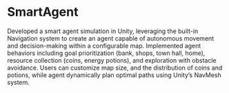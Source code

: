 # SmartAgent
Developed a smart agent simulation in Unity, leveraging the built-in Navigation system to create an agent capable of autonomous movement and decision-making within a configurable map. Implemented agent behaviors including goal prioritization (bank, shops, town hall, home), resource collection (coins, energy potions), and exploration with obstacle avoidance. Users can customize map size, and the distribution of coins and potions, while agent dynamically plan optimal paths using Unity’s NavMesh system.
